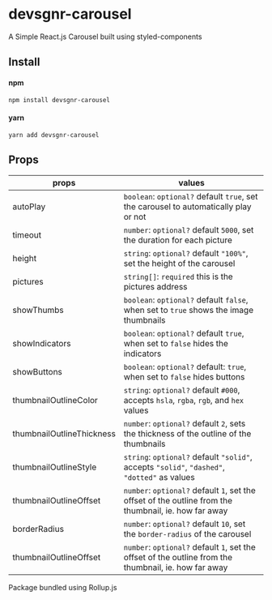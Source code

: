 # devsgnr-carousel

A Simple React.js Carousel built using styled-components

## Install

#### npm

`npm install devsgnr-carousel`

#### yarn

`yarn add devsgnr-carousel`

## Props

| props                     | values                                                                                                |
| ------------------------- | ----------------------------------------------------------------------------------------------------- |
| autoPlay                  | `boolean`: `optional?` default `true`, set the carousel to automatically play or not                  |
| timeout                   | `number`: `optional?` default `5000`, set the duration for each picture                               |
| height                    | `string`: `optional?` default `"100%"`, set the height of the carousel                                |
| pictures                  | `string[]`: `required` this is the pictures address                                                   |
| showThumbs                | `boolean`: `optional?` default `false`, when set to `true` shows the image thumbnails                 |
| showIndicators            | `boolean`: `optional?` default `true`, when set to `false` hides the indicators                       |
| showButtons               | `boolean`: `optional?` default: `true`, when set to `false` hides buttons                             |
| thumbnailOutlineColor     | `string`: `optional?` default `#000`, accepts `hsla`, `rgba`, `rgb`, and `hex` values                 |
| thumbnailOutlineThickness | `number`: `optional?` default `2`, sets the thickness of the outline of the thumbnails                |
| thumbnailOutlineStyle     | `string`: `optional?` default `"solid"`, accepts `"solid"`, `"dashed"`, `"dotted"` as values          |
| thumbnailOutlineOffset    | `number`: `optional?` default `1`, set the offset of the outline from the thumbnail, ie. how far away |
| borderRadius              | `number`: `optional?` default `10`, set the `border-radius` of the carousel                           |
| thumbnailOutlineOffset    | `number`: `optional?` default `1`, set the offset of the outline from the thumbnail, ie. how far away |

Package bundled using Rollup.js

